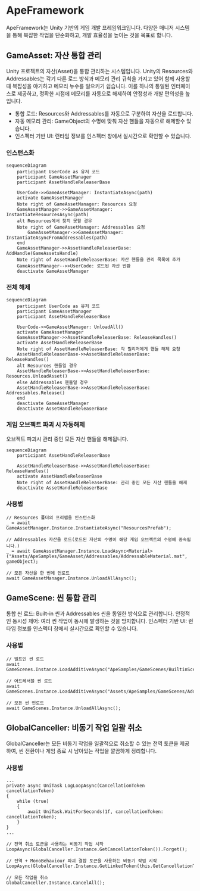 # ApeFramework

ApeFramework는 Unity 기반의 게임 개발 프레임워크입니다. 다양한 매니저 시스템을 통해 복잡한 작업을 단순화하고, 개발 효율성을 높이는 것을 목표로 합니다.

## GameAsset: 자산 통합 관리
Unity 프로젝트의 자산(Asset)을 통합 관리하는 시스템입니다. Unity의 Resources와 Addressables는 각기 다른 로드 방식과 메모리 관리 규칙을 가지고 있어 함께 사용할 때 복잡성을 야기하고 메모리 누수를 일으키기 쉽습니다. 이를 하나의 통일된 인터페이스로 제공하고, 정확한 시점에 메모리를 자동으로 해제하여 안정성과 개발 편의성을 높입니다.
* 통합 로드: Resources와 Addressables를 자동으로 구분하여 자산을 로드합니다.
* 자동 메모리 관리: GameObject의 수명에 맞춰 자산 핸들을 자동으로 해제할수 있습니다.
* 인스펙터 기반 UI: 런타임 정보를 인스펙터 창에서 실시간으로 확인할 수 있습니다.


### 인스턴스화

```mermaid
sequenceDiagram
    participant UserCode as 유저 코드
    participant GameAssetManager
    participant AssetHandleReleaserBase

    UserCode->>GameAssetManager: InstantiateAsync(path)
    activate GameAssetManager
    Note right of GameAssetManager: Resources 요청
    GameAssetManager->>GameAssetManager: InstantiateResourcesAsync(path)
    alt Resources에서 찾지 못할 경우
    Note right of GameAssetManager: Addressables 요청
        GameAssetManager->>GameAssetManager: InstantiateAsyncFromAddressables(path)
    end
    GameAssetManager->>AssetHandleReleaserBase: AddHandle(GameAssetsHandle)
    Note right of AssetHandleReleaserBase: 자산 핸들을 관리 목록에 추가
    GameAssetManager-->>UserCode: 로드된 자산 반환
    deactivate GameAssetManager
```

### 전체 해제
 
```mermaid
sequenceDiagram
    participant UserCode as 유저 코드
    participant GameAssetManager
    participant AssetHandleReleaserBase

    UserCode->>GameAssetManager: UnloadAll()
    activate GameAssetManager
    GameAssetManager->>AssetHandleReleaserBase: ReleaseHandles()
    activate AssetHandleReleaserBase
    Note right of AssetHandleReleaserBase: 각 릴리저에게 핸들 해제 요청
    AssetHandleReleaserBase->>AssetHandleReleaserBase: ReleaseHandles()
    alt Resources 핸들일 경우
    AssetHandleReleaserBase->>AssetHandleReleaserBase: Resources.UnloadAsset()
    else Addressables 핸들일 경우
    AssetHandleReleaserBase->>AssetHandleReleaserBase: Addressables.Release()
    end
    deactivate GameAssetManager
    deactivate AssetHandleReleaserBase
```

### 게임 오브젝트 파괴 시 자동해제

오브젝트 파괴시 관리 중인 모든 자산 핸들을 해제됩니다.

```mermaid
sequenceDiagram
    participant AssetHandleReleaserBase

    AssetHandleReleaserBase->>AssetHandleReleaserBase: ReleaseHandles()
    activate AssetHandleReleaserBase
    Note right of AssetHandleReleaserBase: 관리 중인 모든 자산 핸들을 해제
    deactivate AssetHandleReleaserBase
```

### 사용법
````
// Resources 폴더의 프리팹을 인스턴스화
_ = await GameAssetManager.Instance.InstantiateAsync("ResourcesPrefab");

// Addressables 자산을 로드(로드된 자산의 수명이 해당 게임 오브젝트의 수명에 종속됩니다.)
_ = await GameAssetManager.Instance.LoadAsync<Material>("Assets/ApeSamples/GameAsset/Addressables/AddressableMaterial.mat", gameObject);

// 모든 자산을 한 번에 언로드
await GameAssetManager.Instance.UnloadAllAsync();
````

## GameScene: 씬 통합 관리
통합 씬 로드: Built-in 씬과 Addressables 씬을 동일한 방식으로 관리합니다.
안정적인 동시성 제어: 여러 씬 작업이 동시에 발생하는 것을 방지합니다.
인스펙터 기반 UI: 런타임 정보를 인스펙터 창에서 실시간으로 확인할 수 있습니다.


### 사용법
````
// 빌트인 씬 로드
await GameScenes.Instance.LoadAdditiveAsync("ApeSamples/GameScenes/BuiltinScenes/BuiltinScene");

// 어드레서블 씬 로드
await GameScenes.Instance.LoadAdditiveAsync("Assets/ApeSamples/GameScenes/Addressables/AddressableScene.unity");

// 모든 씬 언로드
await GameScenes.Instance.UnloadAllAsync();
````

## GlobalCanceller: 비동기 작업 일괄 취소
GlobalCanceller는 모든 비동기 작업을 일괄적으로 취소할 수 있는 전역 토큰을 제공하여, 씬 전환이나 게임 종료 시 남아있는 작업을 깔끔하게 정리합니다.

### 사용법
````
...
private async UniTask LogLoopAsync(CancellationToken cancellationToken)
{
    while (true)
    {
        await UniTask.WaitForSeconds(1f, cancellationToken: cancellationToken);
    }
}
...

// 전역 취소 토큰을 사용하는 비동기 작업 시작
LoopAsync(GlobalCanceller.Instance.GetCancellationToken()).Forget();

// 전역 + MonoBehaviour 파괴 결합 토큰을 사용하는 비동기 작업 시작
LoopAsync(GlobalCanceller.Instance.GetLinkedToken(this.GetCancellationTokenOnDestroy())).Forget();

// 모든 작업을 취소
GlobalCanceller.Instance.CancelAll();
````

